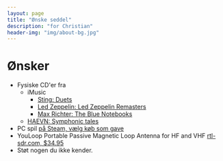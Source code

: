 ```yaml
---
layout: page
title: "Ønske seddel"
description: "for Christian"
header-img: "img/about-bg.jpg"
---
```

# Ønsker

* Fysiske CD'er fra
  * iMusic  
    * [Sting: Duets](https://da.imusic.dk/music/0602435364995/sting-2021-duets-cd?currency=DKK&vat=1&gclid=Cj0KCQjwo-aCBhC-ARIsAAkNQishiqPBFqVmzf57dB3E9JXJmzayFMTLtCWcACIPMgFLMsQhOgcEpTwaAvXbEALw_wcB)
    * [Led Zeppelin: Led Zeppelin Remasters](https://da.imusic.dk/music/0075678041525/led-zeppelin-2019-remasters-cd?currency=DKK&vat=1)
    * [Max Richter: The Blue Notebooks](https://imusic.dk/music/0028948350148/max-richter-2018-blue-notebooks-cd)    
  * [HAEVN: Symphonic tales](https://haevnmusic.store/collections/cds/products/symphonic-tales-cd?variant=31498813276233)
* PC spil [på Steam, vælg køb som gave](https://store.steampowered.com/wishlist/profiles/76561197993716838/#sort=order)
* YouLoop Portable Passive Magnetic Loop Antenna for HF and VHF [rtl-sdr.com, $34.95](https://www.rtl-sdr.com/buy-rtl-sdr-dvb-t-dongles/?add-to-cart=41564)
* Støt nogen du ikke kender.

